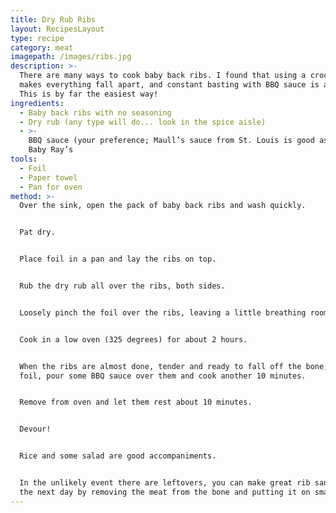 ```yaml
---
title: Dry Rub Ribs
layout: RecipesLayout
type: recipe
category: meat
imagepath: /images/ribs.jpg
description: >-
  There are many ways to cook baby back ribs. I found that using a crock pot
  makes everything fall apart, and constant basting with BBQ sauce is a hassle.
  This is by far the easiest way!
ingredients:
  - Baby back ribs with no seasoning
  - Dry rub (any type will do... look in the spice aisle)
  - >-
    BBQ sauce (your preference; Maull’s sauce from St. Louis is good as is Sweet
    Baby Ray’s
tools:
  - Foil
  - Paper towel
  - Pan for oven
method: >-
  Over the sink, open the pack of baby back ribs and wash quickly.


  Pat dry.


  Place foil in a pan and lay the ribs on top.


  Rub the dry rub all over the ribs, both sides.


  Loosely pinch the foil over the ribs, leaving a little breathing room


  Cook in a low oven (325 degrees) for about 2 hours.


  When the ribs are almost done, tender and ready to fall off the bone, open the
  foil, pour some BBQ sauce over them and cook another 10 minutes.


  Remove from oven and let them rest about 10 minutes.


  Devour!


  Rice and some salad are good accompaniments.


  In the unlikely event there are leftovers, you can make great rib sandwiches
  the next day by removing the meat from the bone and putting it on small buns.
---
```


